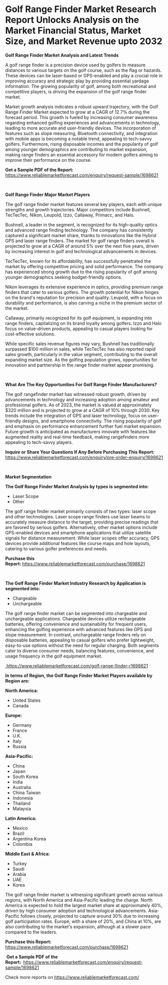 <p><h1>Golf Range Finder Market Research Report Unlocks Analysis on the Market Financial Status, Market Size, and Market Revenue upto 2032</h1></p><p><strong>Golf Range Finder Market Analysis and Latest Trends</strong></p>
<p><p>A golf range finder is a precision device used by golfers to measure distances to various targets on the golf course, such as the flag or hazards. These devices can be laser-based or GPS-enabled and play a crucial role in improving accuracy and strategic play by providing essential yardage information. The growing popularity of golf, among both recreational and competitive players, is driving the expansion of the golf range finder market.</p><p>Market growth analysis indicates a robust upward trajectory, with the Golf Range Finder Market expected to grow at a CAGR of 12.7% during the forecast period. This growth is fueled by increasing consumer awareness regarding enhanced golfing experiences and advancements in technology, leading to more accurate and user-friendly devices. The incorporation of features such as slope measuring, Bluetooth connectivity, and integration with mobile apps is becoming a notable trend, appealing to tech-savvy golfers. Furthermore, rising disposable incomes and the popularity of golf among younger demographics are contributing to market expansion, making range finders an essential accessory for modern golfers aiming to improve their performance on the course.</p></p>
<p><strong>Get a Sample PDF of the Report:&nbsp;</strong> <a href="https://www.reliablemarketforecast.com/enquiry/request-sample/1698621?utm_campaign=1842&utm_medium=2&utm_source=Github&utm_content=ia&utm_term=09012025&utm_id=golf-range-finder">https://www.reliablemarketforecast.com/enquiry/request-sample/1698621</a></p>
<p>&nbsp;</p>
<p><strong>Golf Range Finder Major Market Players</strong></p>
<p><p>The golf range finder market features several key players, each with unique strengths and growth trajectories. Major competitors include Bushnell, TecTecTec, Nikon, Leupold, Izzo, Callaway, Primacc, and Halo.</p><p>Bushnell, a leader in the segment, is recognized for its high-quality optics and advanced range finding technology. The company has consistently captured a significant market share, thanks to innovations like the Hybrid GPS and laser range finders. The market for golf range finders overall is projected to grow at a CAGR of around 5% over the next five years, driven by increasing interest in golf and technological advancements in devices.</p><p>TecTecTec, known for its affordability, has successfully penetrated the market by offering competitive pricing and solid performance. The company has experienced strong growth due to the rising popularity of golf among younger demographics seeking budget-friendly options.</p><p>Nikon leverages its extensive experience in optics, providing premium range finders that cater to serious golfers. The growth potential for Nikon hinges on the brand's reputation for precision and quality. Leupold, with a focus on durability and performance, is also carving a niche in the premium sector of the market.</p><p>Callaway, primarily recognized for its golf equipment, is expanding into range finders, capitalizing on its brand loyalty among golfers. Izzo and Halo focus on value-driven products, appealing to casual players looking for cost-effective solutions. </p><p>While specific sales revenue figures may vary, Bushnell has traditionally surpassed $100 million in sales, while TecTecTec has also reported rapid sales growth, particularly in the value segment, contributing to the overall expanding market size. As the golfing population grows, opportunities for innovation and partnership in the range finder market appear promising.</p></p>
<p>&nbsp;</p>
<p><strong>What Are The Key Opportunities For Golf Range Finder Manufacturers?</strong></p>
<p><p>The golf rangefinder market has witnessed robust growth, driven by advancements in technology and increasing adoption among amateur and professional golfers. As of 2023, the market is valued at approximately $320 million and is projected to grow at a CAGR of 10% through 2030. Key trends include the integration of GPS and laser technology, focus on user-friendly designs, and smartphone connectivity. The rising popularity of golf and emphasis on performance enhancement further fuel market expansion. Future growth is anticipated as manufacturers innovate with features like augmented reality and real-time feedback, making rangefinders more appealing to tech-savvy players.</p></p>
<p><strong>Inquire or Share Your Questions If Any Before Purchasing This Report:</strong> <a href="https://www.reliablemarketforecast.com/enquiry/pre-order-enquiry/1698621?utm_campaign=1842&utm_medium=2&utm_source=Github&utm_content=ia&utm_term=09012025&utm_id=golf-range-finder">https://www.reliablemarketforecast.com/enquiry/pre-order-enquiry/1698621</a></p>
<p>&nbsp;</p>
<p><strong>Market Segmentation</strong></p>
<p><strong>The Golf Range Finder Market Analysis by types is segmented into:</strong></p>
<p><ul><li>Laser Scope</li><li>Other</li></ul></p>
<p><p>The golf range finder market primarily consists of two types: laser scope and other technologies. Laser scope range finders use laser beams to accurately measure distance to the target, providing precise readings that are favored by serious golfers. Alternatively, other market options include GPS-enabled devices and smartphone applications that utilize satellite signals for distance measurement. While laser scopes offer accuracy, GPS devices provide additional features like course maps and hole layouts, catering to various golfer preferences and needs.</p></p>
<p><strong>Purchase this Report:&nbsp;</strong><a href="https://www.reliablemarketforecast.com/purchase/1698621?utm_campaign=1842&utm_medium=2&utm_source=Github&utm_content=ia&utm_term=09012025&utm_id=golf-range-finder">https://www.reliablemarketforecast.com/purchase/1698621</a></p>
<p>&nbsp;</p>
<p><strong>The Golf Range Finder Market Industry Research by Application is segmented into:</strong></p>
<p><ul><li>Chargeable</li><li>Unchargeable</li></ul></p>
<p><p>The golf range finder market can be segmented into chargeable and unchargeable applications. Chargeable devices utilize rechargeable batteries, offering convenience and sustainability for frequent users, enhancing the golfing experience with advanced features like GPS and slope measurement. In contrast, unchargeable range finders rely on disposable batteries, appealing to casual golfers who prefer lightweight, easy-to-use options without the need for regular charging. Both segments cater to diverse consumer needs, balancing features, convenience, and usage frequency in the golf equipment market.</p></p>
<p><a href="https://www.reliablemarketforecast.com/golf-range-finder-r1698621?utm_campaign=1842&utm_medium=2&utm_source=Github&utm_content=ia&utm_term=09012025&utm_id=golf-range-finder">&nbsp;https://www.reliablemarketforecast.com/golf-range-finder-r1698621</a></p>
<p><strong>In terms of Region, the Golf Range Finder Market Players available by Region are:</strong></p>
<p>
    <p> <strong> North America: </strong>
        <ul>
            <li>United States</li>
            <li>Canada</li>
        </ul>
        </p> 
    <p> <strong> Europe: </strong>
        <ul>
            <li>Germany</li>
            <li>France</li>
            <li>U.K.</li>
            <li>Italy</li>
            <li>Russia</li>
        </ul>
        </p> 
    <p> <strong> Asia-Pacific: </strong>
        <ul>
            <li>China</li>
            <li>Japan</li>
            <li>South Korea</li>
            <li>India</li>
            <li>Australia</li>
            <li>China Taiwan</li>
            <li>Indonesia</li>
            <li>Thailand</li>
            <li>Malaysia</li>
        </ul>
        </p> 
    <p> <strong> Latin America: </strong>
        <ul>
            <li>Mexico</li>
            <li>Brazil</li>
            <li>Argentina Korea</li>
            <li>Colombia</li>
        </ul>
        </p> 
    <p> <strong> Middle East & Africa: </strong>
        <ul>
            <li>Turkey</li>
            <li>Saudi</li>
            <li>Arabia</li>
            <li>UAE</li>
            <li>Korea</li>
        </ul>
    </p>
    </p>
<p><p>The golf range finder market is witnessing significant growth across various regions, with North America and Asia-Pacific leading the charge. North America is expected to hold the largest market share at approximately 40%, driven by high consumer adoption and technological advancements. Asia-Pacific follows closely, projected to capture around 30% due to increasing golf participation rates. Europe, with a share of 20%, and China at 10%, are also contributing to the market's expansion, although at a slower pace compared to the leaders.</p></p>
<p><strong>Purchase this Report: </strong><a href="https://www.reliablemarketforecast.com/purchase/1698621?utm_campaign=1842&utm_medium=2&utm_source=Github&utm_content=ia&utm_term=09012025&utm_id=golf-range-finder">https://www.reliablemarketforecast.com/purchase/1698621</a></p>
<p>&nbsp;<strong>Get a Sample PDF of the Report:&nbsp;&nbsp;</strong><a href="https://www.reliablemarketforecast.com/enquiry/request-sample/1698621?utm_campaign=1842&utm_medium=2&utm_source=Github&utm_content=ia&utm_term=09012025&utm_id=golf-range-finder">https://www.reliablemarketforecast.com/enquiry/request-sample/1698621</a></p>
<p><strong></strong></p>
<p>Check more reports on <a href="https://www.reliablemarketforecast.com/?utm_campaign=1842&utm_medium=2&utm_source=Github&utm_content=ia&utm_term=09012025&utm_id=golf-range-finder">https://www.reliablemarketforecast.com/</a></p>